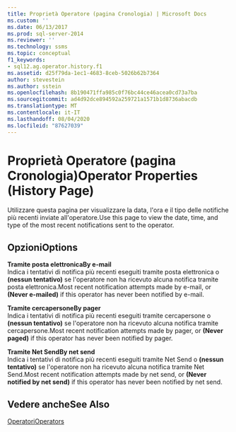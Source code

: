 ```yaml
---
title: Proprietà Operatore (pagina Cronologia) | Microsoft Docs
ms.custom: ''
ms.date: 06/13/2017
ms.prod: sql-server-2014
ms.reviewer: ''
ms.technology: ssms
ms.topic: conceptual
f1_keywords:
- sql12.ag.operator.history.f1
ms.assetid: d25f79da-1ec1-4683-8ceb-5026b62b7364
author: stevestein
ms.author: sstein
ms.openlocfilehash: 8b190471ffa985c0f76bc44ce46acea0cd73a7ba
ms.sourcegitcommit: ad4d92dce894592a259721a1571b1d8736abacdb
ms.translationtype: MT
ms.contentlocale: it-IT
ms.lasthandoff: 08/04/2020
ms.locfileid: "87627039"
---
```

# <a name="operator-properties-history-page"></a><span data-ttu-id="b3223-102">Proprietà Operatore (pagina Cronologia)</span><span class="sxs-lookup"><span data-stu-id="b3223-102">Operator Properties (History Page)</span></span>
  <span data-ttu-id="b3223-103">Utilizzare questa pagina per visualizzare la data, l'ora e il tipo delle notifiche più recenti inviate all'operatore.</span><span class="sxs-lookup"><span data-stu-id="b3223-103">Use this page to view the date, time, and type of the most recent notifications sent to the operator.</span></span>  
  
## <a name="options"></a><span data-ttu-id="b3223-104">Opzioni</span><span class="sxs-lookup"><span data-stu-id="b3223-104">Options</span></span>  
 <span data-ttu-id="b3223-105">**Tramite posta elettronica**</span><span class="sxs-lookup"><span data-stu-id="b3223-105">**By e-mail**</span></span>  
 <span data-ttu-id="b3223-106">Indica i tentativi di notifica più recenti eseguiti tramite posta elettronica o **(nessun tentativo)** se l'operatore non ha ricevuto alcuna notifica tramite posta elettronica.</span><span class="sxs-lookup"><span data-stu-id="b3223-106">Most recent notification attempts made by e-mail, or **(Never e-mailed)** if this operator has never been notified by e-mail.</span></span>  
  
 <span data-ttu-id="b3223-107">**Tramite cercapersone**</span><span class="sxs-lookup"><span data-stu-id="b3223-107">**By pager**</span></span>  
 <span data-ttu-id="b3223-108">Indica i tentativi di notifica più recenti eseguiti tramite cercapersone o **(nessun tentativo)** se l'operatore non ha ricevuto alcuna notifica tramite cercapersone.</span><span class="sxs-lookup"><span data-stu-id="b3223-108">Most recent notification attempts made by pager, or **(Never paged)** if this operator has never been notified by pager.</span></span>  
  
 <span data-ttu-id="b3223-109">**Tramite Net Send**</span><span class="sxs-lookup"><span data-stu-id="b3223-109">**By net send**</span></span>  
 <span data-ttu-id="b3223-110">Indica i tentativi di notifica più recenti eseguiti tramite Net Send o **(nessun tentativo)** se l'operatore non ha ricevuto alcuna notifica tramite Net Send.</span><span class="sxs-lookup"><span data-stu-id="b3223-110">Most recent notification attempts made by net send, or **(Never notified by net send)** if this operator has never been notified by net send.</span></span>  
  
## <a name="see-also"></a><span data-ttu-id="b3223-111">Vedere anche</span><span class="sxs-lookup"><span data-stu-id="b3223-111">See Also</span></span>  
 [<span data-ttu-id="b3223-112">Operatori</span><span class="sxs-lookup"><span data-stu-id="b3223-112">Operators</span></span>](operators.md)  
  
  
